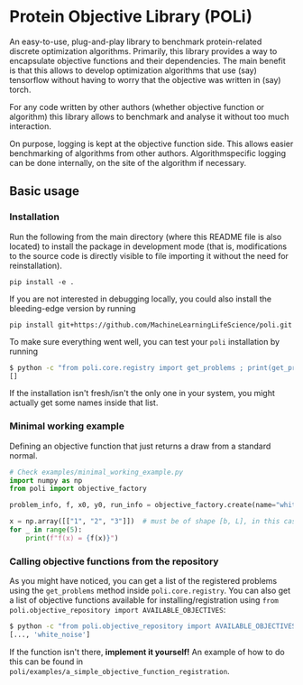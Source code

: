 # Protein Objective Library (POLi)

An easy-to-use, plug-and-play library to benchmark protein-related discrete optimization algorithms.
Primarily, this library provides a way to encapsulate objective functions and their dependencies.
The main benefit is that this allows to develop optimization algorithms that use (say) tensorflow without having to worry that the objective was written in (say) torch.

For any code written by other authors (whether objective function or algorithm) this library allows to benchmark and analyse it without too much interaction.

On purpose, logging is kept at the objective function side.
This allows easier benchmarking of algorithms from other authors.
Algorithmspecific logging can be done internally, on the site of the algorithm if necessary.

## Basic usage

### Installation

Run the following from the main directory (where this README file is also located) to install the package in development mode (that is, modifications to the source code is directly visible to file importing it without the need for reinstallation).
```
pip install -e .
```

If you are not interested in debugging locally, you could also install the bleeding-edge version by running
```
pip install git+https://github.com/MachineLearningLifeScience/poli.git
```

To make sure everything went well, you can test your `poli` installation by running

```bash
$ python -c "from poli.core.registry import get_problems ; print(get_problems())"
[]
```

If the installation isn't fresh/isn't the only one in your system, you might actually get some names inside that list.

### Minimal working example
Defining an objective function that just returns a draw from a standard normal.
```python
# Check examples/minimal_working_example.py
import numpy as np
from poli import objective_factory

problem_info, f, x0, y0, run_info = objective_factory.create(name="white_noise")

x = np.array([["1", "2", "3"]])  # must be of shape [b, L], in this case [1, 3].
for _ in range(5):
    print(f"f(x) = {f(x)}")

```

### Calling objective functions from the repository

As you might have noticed, you can get a list of the registered problems using the `get_problems` method inside `poli.core.registry`. You can also get a list of objective functions available for installing/registration using `from poli.objective_repository import AVAILABLE_OBJECTIVES`:

```bash
$ python -c "from poli.objective_repository import AVAILABLE_OBJECTIVES ; print(AVAILABLE_OBJECTIVES)"
[..., 'white_noise']
```

If the function isn't there, **implement it yourself!** An example of how to do this can be found in `poli/examples/a_simple_objective_function_registration`.

